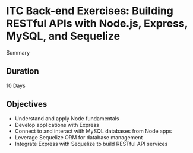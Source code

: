 # ITC Back-end Exercises: Building RESTful APIs with Node.js, Express, MySQL, and Sequelize

Summary

## Duration

10 Days

## Objectives

- Understand and apply Node fundamentals
- Develop applications with Express
- Connect to and interact with MySQL databases from Node apps
- Leverage Sequelize ORM for database management
- Integrate Express with Sequelize to build RESTful API services

